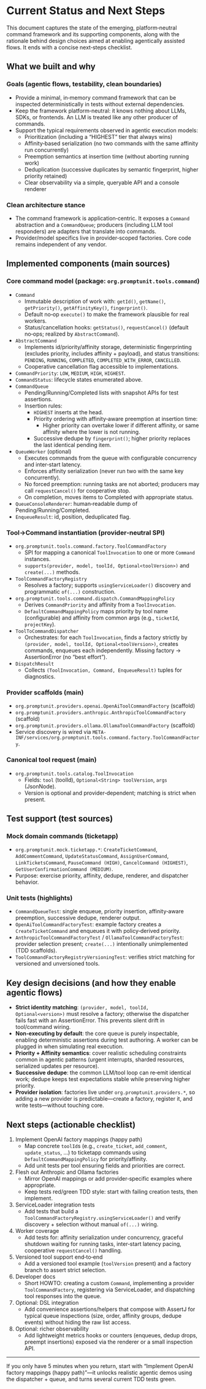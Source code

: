 # Current Status and Next Steps

This document captures the state of the emerging, platform‑neutral command framework and its supporting components, along with the rationale behind design choices aimed at enabling agentically assisted flows. It ends with a concise next‑steps checklist.

## What we built and why

### Goals (agentic flows, testability, clean boundaries)
- Provide a minimal, in‑memory command framework that can be inspected deterministically in tests without external dependencies.
- Keep the framework platform‑neutral: it knows nothing about LLMs, SDKs, or frontends. An LLM is treated like any other producer of commands.
- Support the typical requirements observed in agentic execution models:
  - Prioritization (including a “HIGHEST” tier that always wins)
  - Affinity‑based serialization (no two commands with the same affinity run concurrently)
  - Preemption semantics at insertion time (without aborting running work)
  - Deduplication (successive duplicates by semantic fingerprint, higher priority retained)
  - Clear observability via a simple, queryable API and a console renderer

### Clean architecture stance
- The command framework is application‑centric. It exposes a `Command` abstraction and a `CommandQueue`; producers (including LLM tool responders) are adapters that translate into commands.
- Provider/model specifics live in provider‑scoped factories. Core code remains independent of any vendor.

## Implemented components (main sources)

### Core command model (package: `org.promptunit.tools.command`)
- `Command`
  - Immutable description of work with: `getId()`, `getName()`, `getPriority()`, `getAffinityKey()`, `fingerprint()`.
  - Default no‑op `execute()` to make the framework plausible for real workers.
  - Status/cancellation hooks: `getStatus()`, `requestCancel()` (default no‑ops; realized by `AbstractCommand`).
- `AbstractCommand`
  - Implements id/priority/affinity storage, deterministic fingerprinting (excludes priority, includes affinity + payload),
    and status transitions: `PENDING`, `RUNNING`, `COMPLETED`, `COMPLETED_WITH_ERROR`, `CANCELLED`.
  - Cooperative cancellation flag accessible to implementations.
- `CommandPriority`: `LOW`, `MEDIUM`, `HIGH`, `HIGHEST`.
- `CommandStatus`: lifecycle states enumerated above.
- `CommandQueue`
  - Pending/Running/Completed lists with snapshot APIs for test assertions.
  - Insertion rules:
    - `HIGHEST` inserts at the head.
    - Priority ordering with affinity‑aware preemption at insertion time:
      - Higher priority can overtake lower if different affinity, or same affinity where the lower is not running.
    - Successive dedupe by `fingerprint()`; higher priority replaces the last identical pending item.
- `QueueWorker` (optional)
  - Executes commands from the queue with configurable concurrency and inter‑start latency.
  - Enforces affinity serialization (never run two with the same key concurrently).
  - No forced preemption: running tasks are not aborted; producers may call `requestCancel()` for cooperative stop.
  - On completion, moves items to Completed with appropriate status.
- `QueueConsoleRenderer`: human‑readable dump of Pending/Running/Completed.
- `EnqueueResult`: id, position, deduplicated flag.

### Tool→Command instantiation (provider‑neutral SPI)
- `org.promptunit.tools.command.factory.ToolCommandFactory`
  - SPI for mapping a canonical `ToolInvocation` to one or more `Command` instances.
  - `supports(provider, model, toolId, Optional<toolVersion>)` and `create(...)` methods.
- `ToolCommandFactoryRegistry`
  - Resolves a factory; supports `usingServiceLoader()` discovery and programmatic `of(...)` construction.
- `org.promptunit.tools.command.dispatch.CommandMappingPolicy`
  - Derives `CommandPriority` and affinity from a `ToolInvocation`.
  - `DefaultCommandMappingPolicy` maps priority by tool name (configurable) and affinity from common args (e.g., `ticketId`, `projectKey`).
- `ToolToCommandDispatcher`
  - Orchestrates: for each `ToolInvocation`, finds a factory strictly by `(provider, model, toolId, Optional<toolVersion>)`,
    creates commands, enqueues each independently. Missing factory → AssertionError (no “best effort”).
- `DispatchResult`
  - Collects `(ToolInvocation, Command, EnqueueResult)` tuples for diagnostics.

### Provider scaffolds (main)
- `org.promptunit.providers.openai.OpenAiToolCommandFactory` (scaffold)
- `org.promptunit.providers.anthropic.AnthropicToolCommandFactory` (scaffold)
- `org.promptunit.providers.ollama.OllamaToolCommandFactory` (scaffold)
- Service discovery is wired via `META-INF/services/org.promptunit.tools.command.factory.ToolCommandFactory`.

### Canonical tool request (main)
- `org.promptunit.tools.catalog.ToolInvocation`
  - Fields: `tool` (toolId), `Optional<String> toolVersion`, `args` (JsonNode).
  - Version is optional and provider‑dependent; matching is strict when present.

## Test support (test sources)

### Mock domain commands (ticketapp)
- `org.promptunit.mock.ticketapp.*`: `CreateTicketCommand`, `AddCommentCommand`, `UpdateStatusCommand`, `AssignUserCommand`, `LinkTicketsCommand`, `PauseCommand (HIGH)`, `CancelCommand (HIGHEST)`, `GetUserConfirmationCommand (MEDIUM)`.
- Purpose: exercise priority, affinity, dedupe, renderer, and dispatcher behavior.

### Unit tests (highlights)
- `CommandQueueTest`: single enqueue, priority insertion, affinity‑aware preemption, successive dedupe, renderer output.
- `OpenAiToolCommandFactoryTest`: example factory creates a `CreateTicketCommand` and enqueues it with policy‑derived priority.
- `AnthropicToolCommandFactoryTest` / `OllamaToolCommandFactoryTest`: provider selection present; `create(...)` intentionally unimplemented (TDD scaffolds).
- `ToolCommandFactoryRegistryVersioningTest`: verifies strict matching for versioned and unversioned tools.

## Key design decisions (and how they enable agentic flows)
- **Strict identity matching**: `(provider, model, toolId, Optional<version>)` must resolve a factory; otherwise the dispatcher fails fast with an AssertionError. This prevents silent drift in tool/command wiring.
- **Non‑executing by default**: the core queue is purely inspectable, enabling deterministic assertions during test authoring. A worker can be plugged in when simulating real execution.
- **Priority + Affinity semantics**: cover realistic scheduling constraints common in agentic patterns (urgent interrupts, sharded resources, serialized updates per resource).
- **Successive dedupe**: the common LLM/tool loop can re‑emit identical work; dedupe keeps test expectations stable while preserving higher priority.
- **Provider isolation**: factories live under `org.promptunit.providers.*`, so adding a new provider is predictable—create a factory, register it, and write tests—without touching core.

## Next steps (actionable checklist)
1. Implement OpenAI factory mappings (happy path)
   - Map concrete `toolId`s (e.g., `create_ticket`, `add_comment`, `update_status`, …) to ticketapp commands using `DefaultCommandMappingPolicy` for priority/affinity.
   - Add unit tests per tool ensuring fields and priorities are correct.
2. Flesh out Anthropic and Ollama factories
   - Mirror OpenAI mappings or add provider‑specific examples where appropriate.
   - Keep tests red/green TDD style: start with failing creation tests, then implement.
3. ServiceLoader integration tests
   - Add tests that build a `ToolCommandFactoryRegistry.usingServiceLoader()` and verify discovery + selection without manual `of(...)` wiring.
4. Worker coverage
   - Add tests for: affinity serialization under concurrency, graceful shutdown waiting for running tasks, inter‑start latency pacing, cooperative `requestCancel()` handling.
5. Versioned tool support end‑to‑end
   - Add a versioned tool example (`toolVersion` present) and a factory branch to assert strict selection.
6. Developer docs
   - Short HOWTO: creating a custom `Command`, implementing a provider `ToolCommandFactory`, registering via ServiceLoader, and dispatching tool responses into the queue.
7. Optional: DSL integration
   - Add convenience assertions/helpers that compose with AssertJ for typical queue inspections (size, order, affinity groups, dedupe events) without hiding the raw list access.
8. Optional: richer observability
   - Add lightweight metrics hooks or counters (enqueues, dedup drops, preempt insertions) exposed via the renderer or a small inspection API.

---

If you only have 5 minutes when you return, start with “Implement OpenAI factory mappings (happy path)”—it unlocks realistic agentic demos using the dispatcher + queue, and turns several current TDD tests green.


